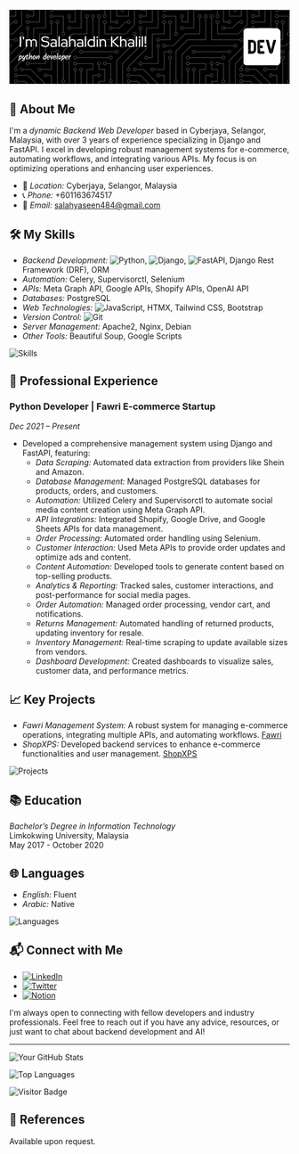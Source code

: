 
![Header](./github-header-image.png)


## 🚀 About Me

I'm a *dynamic Backend Web Developer* based in Cyberjaya, Selangor, Malaysia, with over 3 years of experience specializing in Django and FastAPI. I excel in developing robust management systems for e-commerce, automating workflows, and integrating various APIs. My focus is on optimizing operations and enhancing user experiences.


- 📍 *Location:* Cyberjaya, Selangor, Malaysia
- 📞 *Phone:* +601163674517
- 📧 *Email:* [salahyaseen484@gmail.com](mailto:salahyaseen484@gmail.com)

## 🛠️ My Skills

- *Backend Development:* ![Python](https://img.shields.io/badge/-Python-009688?logo=python&logoColor=white), ![Django](https://img.shields.io/badge/-Django-092E20?logo=django&logoColor=white), ![FastAPI](https://img.shields.io/badge/-FastAPI-009688?logo=fastapi&logoColor=white), Django Rest Framework (DRF), ORM
- *Automation:* Celery, Supervisorctl, Selenium
- *APIs:* Meta Graph API, Google APIs, Shopify APIs, OpenAI API
- *Databases:* PostgreSQL
- *Web Technologies:* ![JavaScript](https://img.shields.io/badge/-JavaScript-F7DF1E?logo=javascript&logoColor=black), HTMX, Tailwind CSS, Bootstrap
- *Version Control:* ![Git](https://img.shields.io/badge/-Git-F05032?logo=git&logoColor=white)
- *Server Management:* Apache2, Nginx, Debian
- *Other Tools:* Beautiful Soup, Google Scripts

![Skills](https://yourimageurl.com/skills.png)

## 🌟 Professional Experience

### Python Developer | Fawri E-commerce Startup
*Dec 2021 – Present*

- Developed a comprehensive management system using Django and FastAPI, featuring:
  - *Data Scraping:* Automated data extraction from providers like Shein and Amazon.
  - *Database Management:* Managed PostgreSQL databases for products, orders, and customers.
  - *Automation:* Utilized Celery and Supervisorctl to automate social media content creation using Meta Graph API.
  - *API Integrations:* Integrated Shopify, Google Drive, and Google Sheets APIs for data management.
  - *Order Processing:* Automated order handling using Selenium.
  - *Customer Interaction:* Used Meta APIs to provide order updates and optimize ads and content.
  - *Content Automation:* Developed tools to generate content based on top-selling products.
  - *Analytics & Reporting:* Tracked sales, customer interactions, and post-performance for social media pages.
  - *Order Automation:* Managed order processing, vendor cart, and notifications.
  - *Returns Management:* Automated handling of returned products, updating inventory for resale.
  - *Inventory Management:* Real-time scraping to update available sizes from vendors.
  - *Dashboard Development:* Created dashboards to visualize sales, customer data, and performance metrics.

## 📈 Key Projects

- *Fawri Management System:* A robust system for managing e-commerce operations, integrating multiple APIs, and automating workflows. [Fawri](https://www.fawri.co)
- *ShopXPS:* Developed backend services to enhance e-commerce functionalities and user management. [ShopXPS](https://shopxps.net/)

![Projects](https://yourimageurl.com/projects.png)

## 📚 Education

*Bachelor’s Degree in Information Technology*  
Limkokwing University, Malaysia  
May 2017 - October 2020

## 🌐 Languages

- *English:* Fluent
- *Arabic:* Native

![Languages](https://yourimageurl.com/languages.png)

## 📬 Connect with Me

- [![LinkedIn](https://img.shields.io/badge/-LinkedIn-0077B5?logo=linkedin&logoColor=white)](https://www.linkedin.com/in/yourusername)
- [![Twitter](https://img.shields.io/badge/-Twitter-1DA1F2?logo=twitter&logoColor=white)](https://twitter.com/yourusername)
- [![Notion](https://img.shields.io/badge/-Notion-000000?logo=notion&logoColor=white)](https://www.notion.so/yourusername)

I'm always open to connecting with fellow developers and industry professionals. Feel free to reach out if you have any advice, resources, or just want to chat about backend development and AI!

---

![Your GitHub Stats](https://github-readme-stats.vercel.app/api?username=yourusername&show_icons=true&theme=radical)

![Top Languages](https://github-readme-stats.vercel.app/api/top-langs/?username=yourusername&layout=compact&theme=radical)

![Visitor Badge](https://visitor-badge.laobi.icu/badge?page_id=yourusername.yourusername)

## 📄 References

Available upon request.
